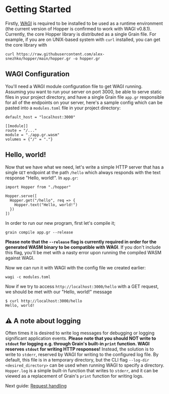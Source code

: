 # Getting Started
Firstly, [WAGI](https://github.com/deislabs/wagi) is required to be installed to be used as a runtime environment (the current version of Hopper is confirmed to work with WAGI v0.8.1). Currently, the core Hopper library is distributed as a single Grain file. For example, if you are on UNIX-based system with `curl` installed, you can get the core library with
```
curl https://raw.githubusercontent.com/alex-snezhko/hopper/main/hopper.gr -o hopper.gr
```

## WAGI Configuration
You'll need a WAGI module configuration file to get WAGI running. Assuming you want to run your server on port 3000, be able to serve static files in your project directory, and have a single Grain file `app.gr` responsible for all of the endpoints on your server, here's a sample config which can be pasted into a `modules.toml` file in your project directory:
```
default_host = "localhost:3000"

[[module]]
route = "/..."
module = "./app.gr.wasm"
volumes = {"/" = "."}
```

## Hello, world!
Now that we have what we need, let's write a simple HTTP server that has a single `GET` endpoint at the path `/hello` which always responds with the text response "Hello, world!". In `app.gr`:
```
import Hopper from "./hopper"

Hopper.serve([
  Hopper.get("/hello", req => {
    Hopper.text("Hello, world!")
  })
])
```

In order to run our new program, first let's compile it;
```
grain compile app.gr --release
```
**Please note that the `--release` flag is currently required in order for the generated WASM binary to be compatible with WAGI**. If you don't include this flag, you'll be met with a nasty error upon running the compiled WASM against WAGI.

Now we can run it with WAGI with the config file we created earlier:
```
wagi -c modules.toml
```

Now if we try to access `http://localhost:3000/hello` with a GET request, we should be met with our "Hello, world!" message
```
$ curl http://localhost:3000/hello
Hello, world!
```

## ⚠️ A note about logging
Often times it is desired to write log messages for debugging or logging significant application events. **Please note that you should NOT write to `stdout` for logging e.g. through Grain's built-in `print` function. WAGI reserves `stdout` for writing HTTP responses!** Instead, the solution is to write to `stderr`, reserved by WAGI for writing to the configured log file. By default, this file is in a temporary directory, but the CLI flag `--log-dir <desired_directory>` can be used when running WAGI to specify a directory. `Hopper.log` is a simple built-in function that writes to `stderr`, and it can be viewed as a replacement of Grain's `print` function for writing logs.

Next guide: [Request handling](1-request-handling.md)
